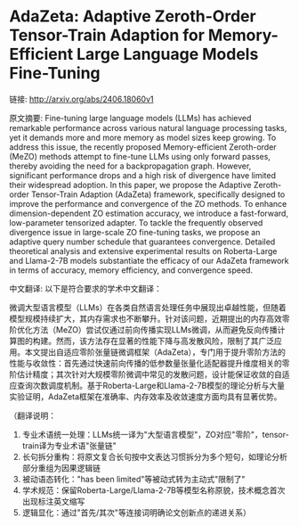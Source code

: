 # AdaZeta: Adaptive Zeroth-Order Tensor-Train Adaption for Memory-Efficient Large Language Models Fine-Tuning

链接: http://arxiv.org/abs/2406.18060v1

原文摘要:
Fine-tuning large language models (LLMs) has achieved remarkable performance
across various natural language processing tasks, yet it demands more and more
memory as model sizes keep growing. To address this issue, the recently
proposed Memory-efficient Zeroth-order (MeZO) methods attempt to fine-tune LLMs
using only forward passes, thereby avoiding the need for a backpropagation
graph. However, significant performance drops and a high risk of divergence
have limited their widespread adoption. In this paper, we propose the Adaptive
Zeroth-order Tensor-Train Adaption (AdaZeta) framework, specifically designed
to improve the performance and convergence of the ZO methods. To enhance
dimension-dependent ZO estimation accuracy, we introduce a fast-forward,
low-parameter tensorized adapter. To tackle the frequently observed divergence
issue in large-scale ZO fine-tuning tasks, we propose an adaptive query number
schedule that guarantees convergence. Detailed theoretical analysis and
extensive experimental results on Roberta-Large and Llama-2-7B models
substantiate the efficacy of our AdaZeta framework in terms of accuracy, memory
efficiency, and convergence speed.

中文翻译:
以下是符合要求的学术中文翻译：

微调大型语言模型（LLMs）在各类自然语言处理任务中展现出卓越性能，但随着模型规模持续扩大，其内存需求也不断攀升。针对该问题，近期提出的内存高效零阶优化方法（MeZO）尝试仅通过前向传播实现LLMs微调，从而避免反向传播计算图的构建。然而，该方法存在显著的性能下降与高发散风险，限制了其广泛应用。本文提出自适应零阶张量链微调框架（AdaZeta），专门用于提升零阶方法的性能与收敛性：首先通过快速前向传播的低参数量张量化适配器提升维度相关的零阶估计精度；其次针对大规模零阶微调中常见的发散问题，设计能保证收敛的自适应查询次数调度机制。基于Roberta-Large和Llama-2-7B模型的理论分析与大量实验证明，AdaZeta框架在准确率、内存效率及收敛速度方面均具有显著优势。

（翻译说明：
1. 专业术语统一处理：LLMs统一译为"大型语言模型"，ZO对应"零阶"，tensor-train译为专业术语"张量链"
2. 长句拆分重构：将原文复合长句按中文表达习惯拆分为多个短句，如理论分析部分重组为因果逻辑链
3. 被动语态转化："has been limited"等被动式转为主动式"限制了"
4. 学术规范：保留Roberta-Large/Llama-2-7B等模型名称原貌，技术概念首次出现标注英文缩写
5. 逻辑显化：通过"首先/其次"等连接词明确论文创新点的递进关系）
